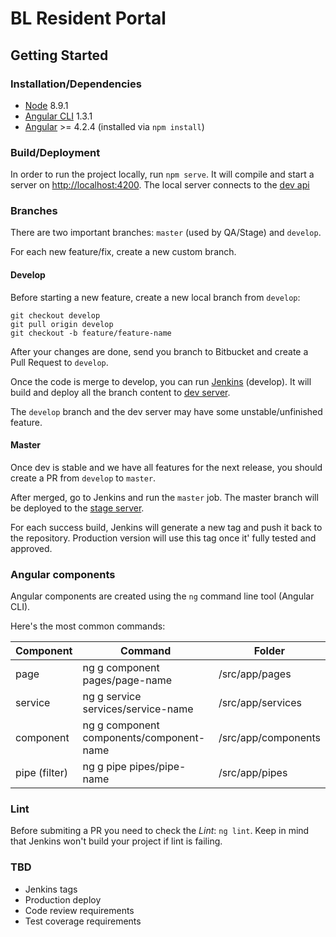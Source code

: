 # BL Resident Portal

## Getting Started

### Installation/Dependencies

* [Node](https://nodejs.org/) 8.9.1
* [Angular CLI](https://cli.angular.io/) 1.3.1
* [Angular](https://angular.io/) >= 4.2.4 (installed via `npm install`)

### Build/Deployment

In order to run the project locally, run `npm serve`. It will compile and start a server on [http://localhost:4200](http://localhost:4200.).
The local server connects to the [dev api](http://api.dev.betterleasing.com/)

### Branches

There are two important branches: `master` (used by QA/Stage) and `develop`. 

For each new feature/fix, create a new custom branch.


#### Develop
Before starting a new feature, create a new local branch from `develop`: 
```
git checkout develop
git pull origin develop
git checkout -b feature/feature-name
```

After your changes are done, send you branch to Bitbucket and create a Pull Request to `develop`.

Once the code is merge to develop, you can run [Jenkins](http://jenkins.betterleasing.com/blue/organizations/jenkins/bl-web-portal/branches) (develop).
It will build and deploy all the branch content to [dev server](http://dev.betterleasing.com/).

The `develop` branch and the dev server may have some unstable/unfinished feature.
 
#### Master
Once dev is stable and we have all features for the next release, you should create a PR from `develop` to `master`.
 
After merged, go to Jenkins and run the `master` job. The master branch will be deployed to the [stage server](http://stage.betterleasing.com/).

For each success build, Jenkins will generate a new tag and push it back to the repository. Production version will use this tag once it' fully tested and approved. 

### Angular components

Angular components are created using the `ng` command line tool (Angular CLI).

Here's the most common commands:

| Component | Command | Folder |
|----------|-------------|------|
| page | ng g component pages/page-name | /src/app/pages |
| service | ng g service services/service-name | /src/app/services |
| component | ng g component components/component-name | /src/app/components |
| pipe (filter) | ng g pipe pipes/pipe-name | /src/app/pipes |


### Lint

Before submiting a PR you need to check the _Lint_: `ng lint`. Keep in mind that Jenkins won't build your project if lint is failing.


### TBD
* Jenkins tags
* Production deploy
* Code review requirements
* Test coverage requirements

